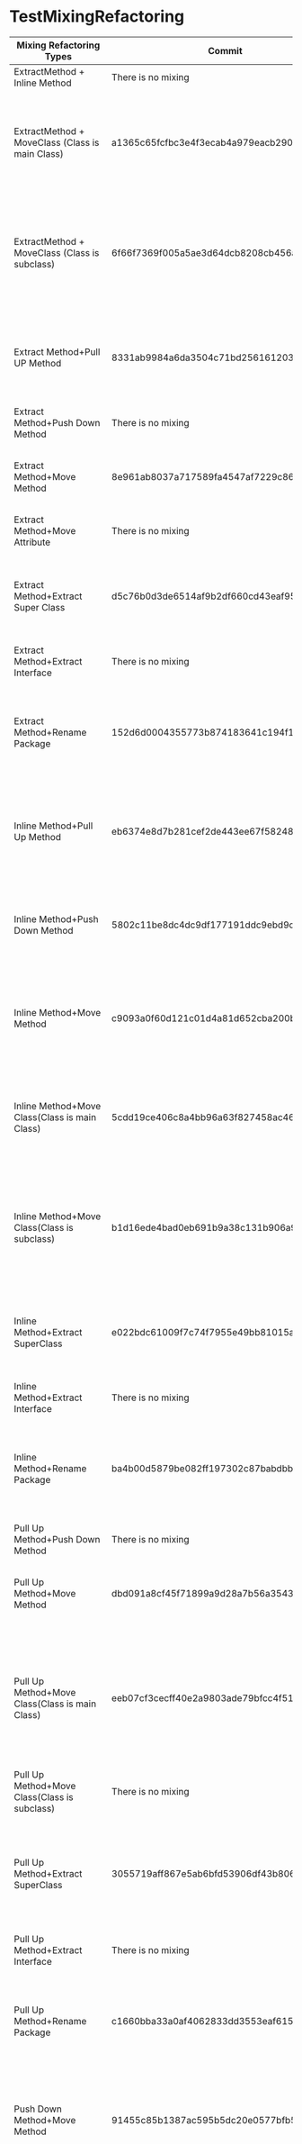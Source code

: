 # TestMixingRefactoring
| Mixing Refactoring Types  | Commit |Features|Result|Precision|
| ------------- | ------------- |-------------|-------------|-------------|
|ExtractMethod + Inline Method	|There is no mixing			
|ExtractMethod + MoveClass (Class is main Class)|	a1365c65fcfbc3e4f3ecab4a979eacb290ccfe26	|Path changed, Package name changed, Same Class, New method |	Extract Method: 32.2% Move Class: 15.5% Rename Package: 44.2% 	|Correct one
|ExtractMethod + MoveClass (Class is subclass)|	6f66f7369f005a5ae3d64dcb8208cb456a358f7a|	Different package,  same class, remove Class, add class , new method 	|Extract Method: 25.7% Move Class: 47.0% 	|All right
|Extract Method+Pull UP Method	|8331ab9984a6da3504c71bd256161203af092fd9|Same Package, different Class, new method|	Extract Method: 37.8% Pull Up Method: 11.5% Push Down Method: 11.9% 	|Correct one
|Extract Method+Push Down Method|	There is no mixing			
|Extract Method+Move Method|	8e961ab8037a717589fa4547af7229c862410419|	Different Package, different class, new method|	Extract Method: 33.3% Move Method: 22.3%	|All right
|Extract Method+Move Attribute	|There is no mixing			
|Extract Method+Extract Super Class|	d5c76b0d3de6514af9b2df660cd43eaf95a087b9|	Same Package, new class file, new method, different class|	Extract Method: 22.7% Extract Super Class: 32.0%	|All right
|Extract Method+Extract Interface|There is no mixing			
|Extract Method+Rename Package|	152d6d0004355773b874183641c194f1d9ebe403	|Package name changed, path changed, new method, same class	|Extract Method: 32.2% Rename Package: 44.2%	|All right
|Inline Method+Pull Up Method|	eb6374e8d7b281cef2de443ee67f58248221bf8f|	Same Package, different class, add method, delete method	|Inline Method: 28.4% Pull Up Method: 21.1%	|All right
|Inline Method+Push Down Method|	5802c11be8dc4dc9df177191ddc9ebd9d3ea7c64|	Same Package, different class, delete method, remove method|	Inline Method: 28.4% Push Down Method: 21.4%	|All right
|Inline Method+Move Method|	c9093a0f60d121c01d4a81d652cba200bb9518af|	Different Package, different class, add method, delete method	|Inline Method: 20.0% Move Method: 33.4%	|All right
|Inline Method+Move Class(Class is main Class)|	5cdd19ce406c8a4bb96a63f827458ac46253a6f0|	Package name change, same Class, delete method|	Inline Method: 42.9% Move Class: 12.0% Rename Package: 34.2%	|Correct one
|Inline Method+Move Class(Class is subclass)|	b1d16ede4bad0eb691b9a38c131b906a9d9e50c5	|Different Package, different Class, add class, remove class, delete method	|Inline Method: 20.0% Move Class: 47.9%	|All right
|Inline Method+Extract SuperClass|	e022bdc61009f7c74f7955e49bb81015a4c7b669|	Same Package, different class, New class file ,delete method	|Inline Method: 22.7% Extract SuperClass: 32.0%	|All right
|Inline Method+Extract Interface	|There is no mixing			
|Inline Method+Rename Package	|ba4b00d5879be082ff197302c87babdbb9f72c44	|Package name changed, Path changed, delete method, same Class|	Inline Method: 32.2% Rename Package: 44.2%	|All right
|Pull Up Method+Push Down Method|	There is no mixing			
|Pull Up Method+Move Method|	dbd091a8cf45f71899a9d28a7b56a3543db2b190	|Different Package, different Class, add method	|Pull Up Method: 23.7% Move Method: 39.0%	|All right
|Pull Up Method+Move Class(Class is main Class)	|eeb07cf3cecff40e2a9803ade79bfcc4f517005e|	Package name changed, Path changed, different package, different class， add method|	Pull Up Method: 14.2% Move Method: 23.4% Move Class: 18.2% Rename Package: 29.6%	|All errors
|Pull Up Method+Move Class(Class is subclass)	|There is no mixing			
|Pull Up Method+Extract SuperClass|	3055719aff867e5ab6bfd53906df43b806ca84e0	|Same package, different class, new class file, add method, delete method	|Pull Up Method: 16.9% Extract SuperClass: 32.0%	|All right
|Pull Up Method+Extract Interface|	There is no mixing			
|Pull Up Method+Rename Package|	c1660bba33a0af4062833dd3553eaf615c8c763c	|Package name changed, Path changed, add method, different class|	Pull Up Method: 17.8% Rename Package: 37.1%	|All right
|Push Down Method+Move Method|	91455c85b1387ac595b5dc20e0577bfb5e4f48e8	|Different package, different Class, remove method, add method|	Push Down Method: 18.1% Move Method: 41.7%	|All right
|Push Down Method+Move Class(Class is main Class)|	c562beb09ac12a5eac40c0e3d3017153b99b7ff8|	Package name changed, Path changed, different package, different class, remove method	|Push Down Method: 14.4% Move Class: 18.2% Move Method: 23.4% Rename Package: 29.6% |	All errors
|Push Down Method+Move Class(Class is subclass)|	There is no mixing			
|Push Down Method+Extract SuperClass	|There is no mixing（A Class only inheritance a Class）			
|Push Down Method+Extract Interface	|There is no mixing			
|Push Down Method+Rename Package|	06f8d8d010252351f44f7629adb739250a82cb00	|Package name changed, Path changed, different class, remove method|	Push Down Method: 18.1% Rename Package: 37.1%	|All right
|Move Method+Move Class(Class is main Class)	|e4c2e3baaaf1734cfbbf79524219480760431522	|Package name changed, Path changed, different package, different class, add method, remove method	|Move Method: 27.8% Move Class: 15.2% Rename Package: 24.7%	|Correct one
|Move Method+Move Class(Class is subclass)|	460f641afa85c20cdae22d725ee1376fa21a2ee8|	Different package, different class, remove class, add class, remove method, add method|	Move Method: 27.8% Move Class: 39.9%	|All right
|Move Method+ Extract SuperClass|	ca08af21199d7e8f7ddd1f90cdafb923e1474954|	Different Package, same package, different Class, remove method, new class file, add method	|Move Method: 24.7% Extract SuperClass: 22.8%	|All right
|Move Method+ Extract Interface|	There is no mixing			
|Move Method+Rename Package	|2ffc4667141ae400fe1e0ebf7d249c773619a6b6|	Package name changed, Path changed, different package, different class, add method, remove method	|Move Method: 27.8% Rename Package: 24.7%	|All right
|Move Class+Extract SuperClass(Class is main Class)	|df52393f0a079c4db2d69debae1e330f554e5dcc|	Package name changed, Path changed, same package, different class, new class file|	Move Class: 13.0% Extract SuperClass: 26.7% Rename Package: 24.7%	|Correct one
|Move Class+Extract SuperClass(Class is subclass)	|c73a334db86ce8cc18338edd3e3b37f62fc16c57|	Package name changed, Path changed, same package, different class, new class file, remove class, add class	|Move Class: 34.7% Extract SuperClass: 20.0%	|All right
|Move Class(Class is main Class)+Extract Interface|	7a45135da3bda80b22538f200802d0ebc8435466	|Same package, Package name changed, path changed, new interface, add file	|Move Class: 12.7% Extract Interface: 32.0% Rename Package: 29.6%	|Correct one
|Move Class(Class is subclass)+Extract Interface|	90a57b4043213a395adfd5a646c0bfac812e5cd6|	Different package, different Class, new interface, new file, add class, remove class, same class	|Move Class: 36.6% Extract Interface: 20.9%	|All right
|Move Class+Rename Package(Class is main Class)	|65c1bbe127d885eb0dee15ea68cb64cd367bf367	|Package name changed, Path changed, same class|	Move Class: 20.6% Rename Package: 58.9%	|All right
|Move Class+Rename Package (Class is subclass)|	c851ddc6b4f0aae6e9c37a4e90a30633f87795b9|	Different Package, Package name changed, Path changed, add class, remove class , different class, same class|	Move Class: 43.0% Rename Package: 25.3%	|All right
|Extract SuperClass+Extract Interface|	There is no mixing			
|Extract SuperClass+Rename Package|	5647743a3fe60d1cd1327ac13d736a65dff01aef	|Package name changed, Path changed, new class file, same class	|Extract SuperClass: 29.3% Rename Package: 35.4%	|All right
|Extract Interface+Rename Package|	fcd9467b205fde237389fcb5f834a835c4629651	|Package name changed, Path changed, new interface file, same package, same class	|Extract Interface: 26.7% Rename Package: 28.8%	|All right
|Move Attribute+Move Class(Class is main Class)|	9cbce24ab67938aad28e7294e65e8245e6a2f4b8|	Different package, different class, package name changed, path changed, add attribute, remove attribute	|Move Attribute: 41.7% Move Class: 15.2% Rename Package: 24.7%	|Correct one
|Move Attribute+Move Class(Class is subclass)|	f34b24ebbde75aa7038a33475ff4d308b42095f6|	Different package, different class, add attribute, remove attribute, remove class, add class	|Move Attribute: 41.7% Move Class: 39.9%	|All right
|Move Attribute+Extract SuperClass|There is no mixing			
|Move Attribute+Extract Interface|	There is no mixing			
|Move Attribute+Rename Package|	58f7e89b611f0b3c890a94b67529f8792c61bb07	|Different package, different class, package name changed, path changed, add attribute, remove attribute|	Move Attribute: 41.7% Rename Package: 24.7%	|All right


